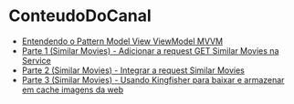 # ConteudoDoCanal

- [Entendendo o Pattern Model View ViewModel MVVM](https://youtu.be/5euOM71bT6s)
- [Parte 1 (Similar Movies) - Adicionar a request GET Similar Movies na Service](https://youtu.be/HjVUl1WhUH4)
- [Parte 2 (Similar Movies) - Integrar a request Similar Movies](https://youtu.be/BHP8o4DoZrI)
- [Parte 3 (Similar Movies) - Usando Kingfisher para baixar e armazenar em cache imagens da web](https://youtu.be/SdwxU7MKyHw)
